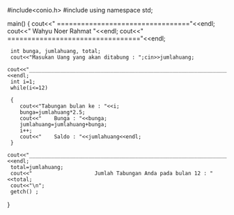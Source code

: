 <!DOCTYPE>
#include<conio.h>
#include<iostream>
using namespace std;

main()
{
	cout<<"        ================================="<<endl;
	cout<<"         Wahyu Noer Rahmat               "<<endl;
	cout<<"        ================================="<<endl;
	
	 int bunga, jumlahuang, total;
	 cout<<"Masukan Uang yang akan ditabung : ";cin>>jumlahuang;
	 cout<<"________________________________________________________________________"<<endl;
	 int i=1;
	 while(i<=12)
	 
	 {
	 	cout<<"Tabungan bulan ke : "<<i;
	 	bunga=jumlahuang*2.5;
	 	cout<<"    Bunga : "<<bunga;
	 	jumlahuang=jumlahuang+bunga;
	 	i++;
	 	cout<<"    Saldo : "<<jumlahuang<<endl;
	 }
	 cout<<"________________________________________________________________________"<<endl;
	 total=jumlahuang;
	 cout<<"                    Jumlah Tabungan Anda pada bulan 12 : "<<total;
	 cout<<"\n";
	 getch() ;
}

